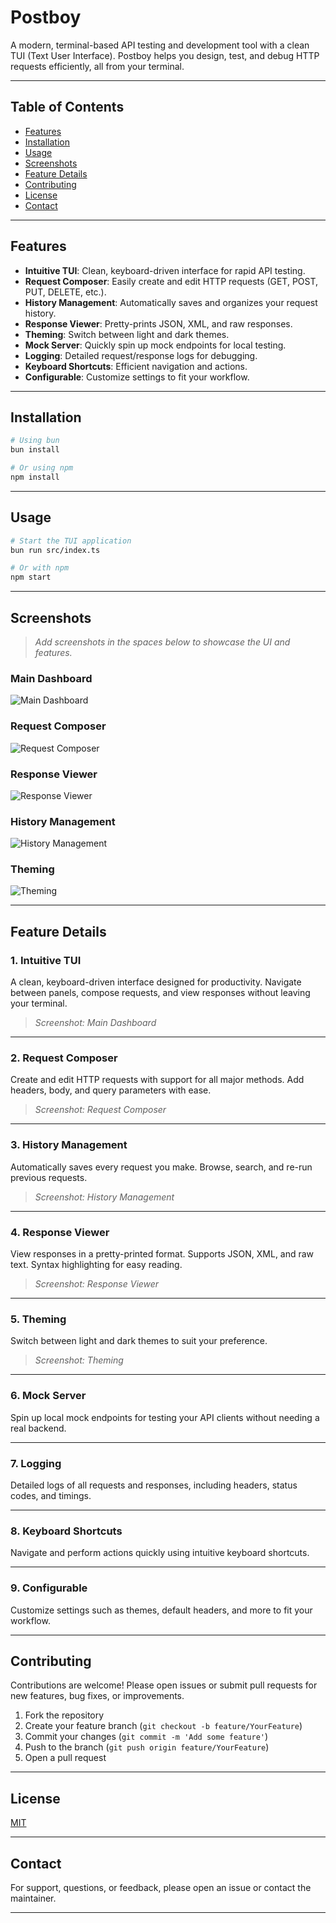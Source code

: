 # Postboy

A modern, terminal-based API testing and development tool with a clean TUI (Text User Interface). Postboy helps you design, test, and debug HTTP requests efficiently, all from your terminal.

---

## Table of Contents

- [Features](#features)
- [Installation](#installation)
- [Usage](#usage)
- [Screenshots](#screenshots)
- [Feature Details](#feature-details)
- [Contributing](#contributing)
- [License](#license)
- [Contact](#contact)

---

## Features

- **Intuitive TUI**: Clean, keyboard-driven interface for rapid API testing.
- **Request Composer**: Easily create and edit HTTP requests (GET, POST, PUT, DELETE, etc.).
- **History Management**: Automatically saves and organizes your request history.
- **Response Viewer**: Pretty-prints JSON, XML, and raw responses.
- **Theming**: Switch between light and dark themes.
- **Mock Server**: Quickly spin up mock endpoints for local testing.
- **Logging**: Detailed request/response logs for debugging.
- **Keyboard Shortcuts**: Efficient navigation and actions.
- **Configurable**: Customize settings to fit your workflow.

---

## Installation

```bash
# Using bun
bun install

# Or using npm
npm install
```

---

## Usage

```bash
# Start the TUI application
bun run src/index.ts

# Or with npm
npm start
```

---

## Screenshots

> _Add screenshots in the spaces below to showcase the UI and features._

### Main Dashboard

![Main Dashboard](./screenshots/main-dashboard.png)

### Request Composer

![Request Composer](./screenshots/request-composer.png)

### Response Viewer

![Response Viewer](./screenshots/response-viewer.png)

### History Management

![History Management](./screenshots/history.png)

### Theming

![Theming](./screenshots/theming.png)

---

## Feature Details

### 1. Intuitive TUI

A clean, keyboard-driven interface designed for productivity. Navigate between panels, compose requests, and view responses without leaving your terminal.

> _Screenshot: Main Dashboard_

---

### 2. Request Composer

Create and edit HTTP requests with support for all major methods. Add headers, body, and query parameters with ease.

> _Screenshot: Request Composer_

---

### 3. History Management

Automatically saves every request you make. Browse, search, and re-run previous requests.

> _Screenshot: History Management_

---

### 4. Response Viewer

View responses in a pretty-printed format. Supports JSON, XML, and raw text. Syntax highlighting for easy reading.

> _Screenshot: Response Viewer_

---

### 5. Theming

Switch between light and dark themes to suit your preference.

> _Screenshot: Theming_

---

### 6. Mock Server

Spin up local mock endpoints for testing your API clients without needing a real backend.

---

### 7. Logging

Detailed logs of all requests and responses, including headers, status codes, and timings.

---

### 8. Keyboard Shortcuts

Navigate and perform actions quickly using intuitive keyboard shortcuts.

---

### 9. Configurable

Customize settings such as themes, default headers, and more to fit your workflow.

---

## Contributing

Contributions are welcome! Please open issues or submit pull requests for new features, bug fixes, or improvements.

1. Fork the repository
2. Create your feature branch (`git checkout -b feature/YourFeature`)
3. Commit your changes (`git commit -m 'Add some feature'`)
4. Push to the branch (`git push origin feature/YourFeature`)
5. Open a pull request

---

## License

[MIT](./LICENSE)

---

## Contact

For support, questions, or feedback, please open an issue or contact the maintainer.

---
